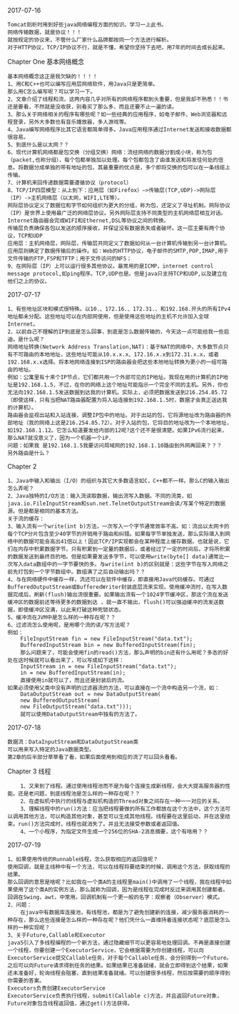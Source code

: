 2017-07-16
    
    Tomcat剖析时用到好些java网络编程方面的知识。学习一上此书。
    网络传输数据，就是协议！！！
    就按规定的协议来，不管什么厂家什么品牌都按同一个方法进行解析。
    对于HTTP协议，TCP/IP协议不行，就是不懂，希望你坚持下去吧，用7年的时间去成长起来。
Chapter One  基本网络概念

    基本网络概念这正是我欠缺的！！！！
    1、用C和C++也可以编写应用层网络软件，用Java只是更简单。
    那么用C怎么编写呢？可以学习一下。
    2、文章介绍了线程和流，这两内容几乎对所有的网络程序都到头重要，但是我却不熟悉！！书还是要看，不然就是没收获，别看买了那么多，而且还要不止一遍的读。
    3、那么关于网络相关的程序有哪些呢？如一些经典的应用程序，如电子邮件、Web浏览器和远程登录，另外大多数也有音乐播放器，多人游戏等。
    4、Java编写网络程序比其它语言都简单得多。Java应用程序通过Internet发送和接收数据都很容易。
    5、到底什么是以太网？？
    6、现代计算机网络都是包交换（分组交换）网络：流经网络的数据分割成小块，称为包（packet,也称分组），每个包都单独加以处理。每个包都包含了由谁发送和将发往何处的信息。将数据分成单独的带有地址的包，其最重要的优点是，多个即将交换的包可以在一条线缆上传输。
    7、计算机来回传递数据需要遵循协议（protocol）
    8、TCP/IP四层模型：从上到下：应用层（如Firefox）—>传输层(TCP,UDP)->网际层（IP）->主机网络层（以太网，WIFI,LTE等）。
    网际层协议定义了数据位和字节如何组织为更大的分组，称为包，还定义了寻址机制。网际协议（IP）是世界上使用最广泛的网络层协议。另外网际层支持不同类型的主机网络层相互对话。Internet路由器会完成WIFI和Ethernet,DSL等协议之间的转换。
    传输层负责确保各包以发送的顺序接收，并保证没有数据丢失或者破坏。这一层主要有两个协议，TCP和UDP
    应用层：主机网络层，网际层，传输层共同定义了数据如何从一台计算机传输到另一台计算机。应用层则确定了数据传输后的操作。如：Web的HTTP协议，电子邮件的SMTP,POP,IMAP,用于文件传输的FTP,FSP和TFTP；用于文件访问的NFS；
    9、在网际层（IP）上可以运行很多其他协议。最常用的是ICMP，internet control message protocol,如ping程序。TCP,UDP也是。但是java只支持TCP和UDP,以及建立在他们之上的协议。
2017-07-17
    
    1、有些地址区块和模式很特殊。以10.、172.16.、172.31.、和192.168.开头的所有IPv4地址都未分配。这些地址可以在内部网使用，但是使用这些地址的主机不允许加入全球Internet。
    2、以前自己不理解的IP到底是怎么回事，到底是怎么数据传输的，今天这一点可能给我一些启迪。是什么呢？
    网络地址转换(Network Address Translation,NAT)：基于NAT的网络中，大多数节点只有不可路由的本地地址，这些地址可能从10.x.x.x、172.16.x.x到172.31.x.x，或者192.168.x.x选择。将本地网络连接到ISP的路由器会把这些本地地址转换为更小的一组可路由的地址。
    例如：公寓里有十来个IP节点，它们都共用一个外部可见的IP地址。我现在用的计算机的IP地址是192.168.1.5，不过，在你的网络上这个地址可能指示一个完全不同的主机。另外，你也无法向192.168.1.5发送数据到达我的计算机。实际上，必须把数据发送到216.254.85.72（即使这样，只有当把NAT路由器配置为将入站连接到192.168.1.5时，数据才会真正送达我的计算机）。
    路由器会监视出站和入站连接，调整IP包中的地址。对于出站的包，它将源地址改为路由器的外部地址（我的网络上这是216.254.85.72）。对于入站的包，它将目的地址改为一个本地地址，如192.168.1.12。它怎么知道要发给内部的12呢?这个还不是很清楚。如果IPv6流行起来，那么NAT就没意义了，因为一个机器一个iP.
    问题：如果我 是192.168.1.5我要访问局域网的192.168.1.10路由到外网再回来？？？
    另外路由是什么？

Chapter 2
    
    1、Java中输入和输出（I/O）的组织与其它大多数语言如C，C++都不一样。那么C的输入输出怎么弄呢？
    2、Java独特的I/O方法：输入流读取数据，输出流写入数据。不同的流类，如java.io.FileInputStream和sun.net.TelnetOutputStream会读/写某个特定的数据源。但是都是相同的基本方法。
    关于流的缓存：
    3、输入流有一个write(int b)方法，一次写入一个字节通常效率不高。如：流出以太网卡的每个TCP分片包含至少40字节的开销用于路由和纠错。如果每字节单独发送，那么实际填入到网络中的数据可能会高出41倍以上！因此TCP/IP实现都会在某种程度上缓存数据。也就是说，它们在内存中积累数据字节，只有积累到一定量的数据后，或者经过了一定的时间后，才将所积累的数据发送到最终目的地。但是如果要发送多字节，可以使用write(byte[] data)通常比一次写入data数组中的一字节要快的多。与write(int b)的区别就是：这些字节在写入网络之前先打包到一个字节数组中。数组满了之后自动输出吗？？
    4、与在网络硬件中缓存一样，流还可以在软件中缓存，即直接用Java代码缓存。可通过BufferedOutputStream或BufferedWriter封装底层流来实现。使用缓冲流时，在写入数据完成后，刷新(flush)输出流很重要。如果输出流有一个1024字节缓冲区，那这个流在发送缓冲区的数据前还等待更多的数据到达 ，就一直不输出，flush()可以强迫缓冲的流发送数据，即使缓冲区没满，以此来打破这种死锁状态。
    5、缓冲流在JVM中是怎么样的一种存在呢？？
    6、过滤流怎么使用呢，是用哪个流的读/写方法呢？
    例如：
        FileInputStream fin = new FileInputStream("data.txt");
        BufferedInputStream bin = new BufferedInputStream(fin);
        那么问题来了，可能会使用fin的read()方法，那么声明的bin还有什么用呢？多态的好处在这时候就可以看出来了，可以写成如下这样：
        InputStream in = new FileInputStream("data.txt");
        in = new BufferedInputStream(in);
        直接使用in就可以了，而且还是封装后的流。
    如果必须使用父类中没有声明的过滤器流的方法，可以直接在一个流中构造另一个流，如：
        DataOutputStream out = new DataOutputStream(
        new BufferedOutputStream(
        new FileOutputStream("data.txt")));
        就可以使用DataOutputStream中独有的方法了。
2017-07-18
    
    数据流：DataInputStream和DataOutputStream类
    可以用来写入特定的Java数据类型。
    第2章的后半部分草草看了看，如果后面使用到相应的流了可以回头看看。

Chapter 3
    线程
    
        1、又来到了线程。通过使用线程池而不是为每个连接生成新线程，会大大提高服务器的性能。还是老问题，到底线程池是怎么样的一种存在呢？？
        2、在虚拟机中执行的线程与虚拟机构造的Thread对象之间存在一种一一对应的关系。
        3、理解线程中的run()方法：应当把线程要做的所有工作都放在这个方法中，这个方法可以调用其他方法，可以构造其他对象，甚至可以生成其他线程。线程要在这里启动，并在这里结束。run()方法完成时，线程也就消失了。并且无法接受参数或者返回值。
        4、一个小程序，为指定文件生成一个256位的SHA-2消息摘要，这个有啥用？？
2017-07-19
    
    1、如果使用传统的Runnable线程，怎么获取相应的返回值呢？
    使用回调，就是主线种中有一个方法，可以在线程将要结束的时候，调用这个方法，获取线程的结果。
    那么回调的意思是啥呢？比如我在一个类A的主线程里main()中调用了一个线程，我在线程中如果使用了这个类A的实例方法，那么就称为回调，因为是线程在完成时反过来调用其创建都者。
    回调在Swing，awt，中常用。回调机制有一个更一般的名字：观察者（Observer）模式。
    2、问题：
        在java中有数据库连接池，有线程池，都是为了避免创建新的连接，减少服务器消耗的一种存在，那么这些连接是怎么样的一种存在呢？他们凭什么一直维持着连接状态呢？底层是怎么样的一种实现呢？
    3、关于Future,Callable和Executor
    java5引入了多线程编程的一个新方法，通过隐藏细节可以更容易地处理回调。不再是直接创建一个线程，你要创建一个ExecutorService，它会根据需要为你创建线程，可以向ExecutorService提交Callable任务，对于每个Callable任务，会分别得到一个Future。之后可以向Future请求得到任务的结果。如果结果已准备就绪，就会立即得到这个结果，如果还未准备好，轮询线程会阻塞，直到结果准备就绪。可以创建很多线程，然后按需要的顺序得到你需要的答案。
    Executors负责创建ExecutorService
    ExecutorService负责执行线程，submit(Callable c)方法，并且返回Future对象，Future对象包含线程返回值，通过get()方法获得。